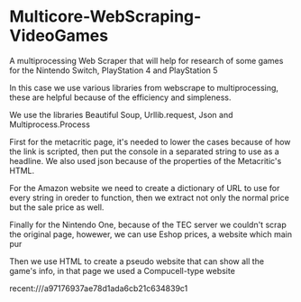# Multicore-WebScraping-VideoGames
A multiprocessing Web Scraper that will help for research of some games for the Nintendo Switch, PlayStation 4 and PlayStation 5

In this case we use various libraries from webscrape to multiprocessing, these are helpful because of the efficiency and simpleness.

We use the libraries Beautiful Soup, Urllib.request, Json and Multiprocess.Process

First for the metacritic page, it's needed to lower the cases because of how the link is scripted, then put the console in a separated string to use as a headline. We also used json because of the properties of the Metacritic's HTML.

For the Amazon website we need to create a dictionary of URL to use for every string in oreder to function, then we extract not only the normal price but the sale price as well.

Finally for the Nintendo One, because of the TEC server we couldn't scrap the original page, howewer, we can use Eshop prices, a website which main pur

Then we use HTML to create a pseudo website that can show all the game's info, in that page we used a Compucell-type website


recent:///a97176937ae78d1ada6cb21c634839c1
